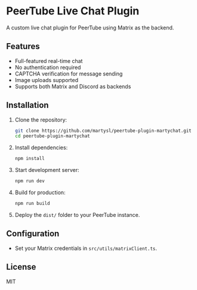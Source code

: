 # PeerTube Live Chat Plugin

A custom live chat plugin for PeerTube using Matrix as the backend.

## Features
- Full-featured real-time chat
- No authentication required
- CAPTCHA verification for message sending
- Image uploads supported
- Supports both Matrix and Discord as backends

## Installation

1. Clone the repository:
   ```sh
   git clone https://github.com/martysl/peertube-plugin-martychat.git
   cd peertube-plugin-martychat
   ```
2. Install dependencies:
   ```sh
   npm install
   ```
3. Start development server:
   ```sh
   npm run dev
   ```
4. Build for production:
   ```sh
   npm run build
   ```
5. Deploy the `dist/` folder to your PeerTube instance.

## Configuration
- Set your Matrix credentials in `src/utils/matrixClient.ts`.

## License
MIT
